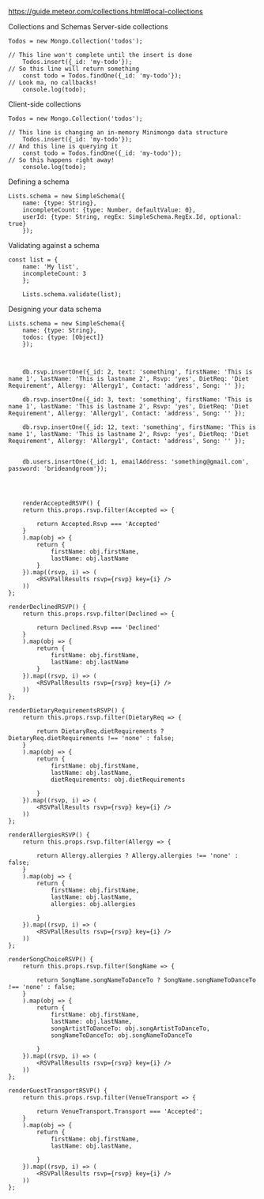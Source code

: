 https://guide.meteor.com/collections.html#local-collections

Collections and Schemas Server-side collections

    Todos = new Mongo.Collection('todos');

    // This line won't complete until the insert is done
        Todos.insert({_id: 'my-todo'});
    // So this line will return something
        const todo = Todos.findOne({_id: 'my-todo'});
    // Look ma, no callbacks!
        console.log(todo);

Client-side collections

    Todos = new Mongo.Collection('todos');

    // This line is changing an in-memory Minimongo data structure
        Todos.insert({_id: 'my-todo'});
    // And this line is querying it
        const todo = Todos.findOne({_id: 'my-todo'});
    // So this happens right away!
        console.log(todo);

Defining a schema

    Lists.schema = new SimpleSchema({
        name: {type: String},
        incompleteCount: {type: Number, defaultValue: 0},
        userId: {type: String, regEx: SimpleSchema.RegEx.Id, optional: true}
        });

Validating against a schema

    const list = {
        name: 'My list',
        incompleteCount: 3
        };

        Lists.schema.validate(list);

Designing your data schema

    Lists.schema = new SimpleSchema({
        name: {type: String},
        todos: {type: [Object]}
        });



        db.rsvp.insertOne({_id: 2, text: 'something', firstName: 'This is name 1', lastName: 'This is lastname 2', Rsvp: 'yes', DietReq: 'Diet Requirement', Allergy: 'Allergy1', Contact: 'address', Song: '' });
        
        db.rsvp.insertOne({_id: 3, text: 'something', firstName: 'This is name 1', lastName: 'This is lastname 2', Rsvp: 'yes', DietReq: 'Diet Requirement', Allergy: 'Allergy1', Contact: 'address', Song: '' });

        db.rsvp.insertOne({_id: 12, text: 'something', firstName: 'This is name 1', lastName: 'This is lastname 2', Rsvp: 'yes', DietReq: 'Diet Requirement', Allergy: 'Allergy1', Contact: 'address', Song: '' });


        db.users.insertOne({_id: 1, emailAddress: 'something@gmail.com', password: 'brideandgroom'});




        renderAcceptedRSVP() {
        return this.props.rsvp.filter(Accepted => {

            return Accepted.Rsvp === 'Accepted'
        }
        ).map(obj => {
            return {
                firstName: obj.firstName,
                lastName: obj.lastName
            }
        }).map((rsvp, i) => (
            <RSVPallResults rsvp={rsvp} key={i} />
        ))
    };

    renderDeclinedRSVP() {
        return this.props.rsvp.filter(Declined => {

            return Declined.Rsvp === 'Declined'
        }
        ).map(obj => {
            return {
                firstName: obj.firstName,
                lastName: obj.lastName
            }
        }).map((rsvp, i) => (
            <RSVPallResults rsvp={rsvp} key={i} />
        ))
    };

    renderDietaryRequirementsRSVP() {
        return this.props.rsvp.filter(DietaryReq => {

            return DietaryReq.dietRequirements ? DietaryReq.dietRequirements !== 'none' : false;
        }
        ).map(obj => {
            return {
                firstName: obj.firstName,
                lastName: obj.lastName,
                dietRequirements: obj.dietRequirements

            }
        }).map((rsvp, i) => (
            <RSVPallResults rsvp={rsvp} key={i} />
        ))
    };

    renderAllergiesRSVP() {
        return this.props.rsvp.filter(Allergy => {

            return Allergy.allergies ? Allergy.allergies !== 'none' : false;
        }
        ).map(obj => {
            return {
                firstName: obj.firstName,
                lastName: obj.lastName,
                allergies: obj.allergies

            }
        }).map((rsvp, i) => (
            <RSVPallResults rsvp={rsvp} key={i} />
        ))
    };

    renderSongChoiceRSVP() {
        return this.props.rsvp.filter(SongName => {

            return SongName.songNameToDanceTo ? SongName.songNameToDanceTo !== 'none' : false;
        }
        ).map(obj => {
            return {
                firstName: obj.firstName,
                lastName: obj.lastName,
                songArtistToDanceTo: obj.songArtistToDanceTo,
                songNameToDanceTo: obj.songNameToDanceTo

            }
        }).map((rsvp, i) => (
            <RSVPallResults rsvp={rsvp} key={i} />
        ))
    };

    renderGuestTransportRSVP() {
        return this.props.rsvp.filter(VenueTransport => {

            return VenueTransport.Transport === 'Accepted';
        }
        ).map(obj => {
            return {
                firstName: obj.firstName,
                lastName: obj.lastName,

            }
        }).map((rsvp, i) => (
            <RSVPallResults rsvp={rsvp} key={i} />
        ))
    };
